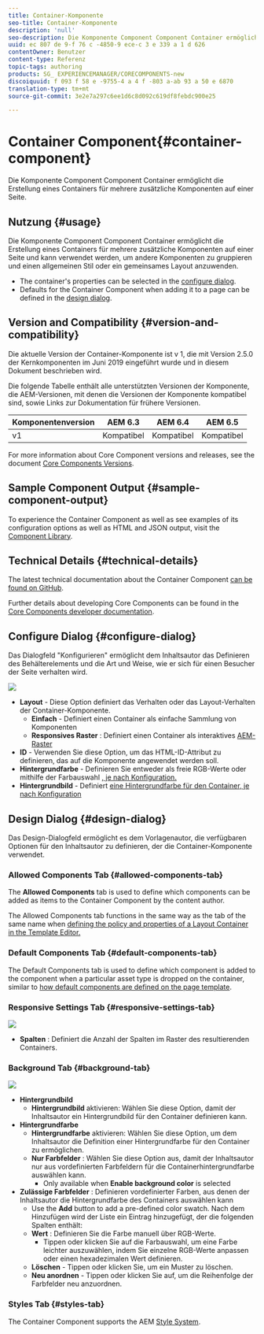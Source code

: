 ```yaml
---
title: Container-Komponente
seo-title: Container-Komponente
description: 'null'
seo-description: Die Komponente Component Component Container ermöglicht die Erstellung eines Containers für mehrere zusätzliche Komponenten auf einer Seite.
uuid: ec 807 de 9-f 76 c -4850-9 ece-c 3 e 339 a 1 d 626
contentOwner: Benutzer
content-type: Referenz
topic-tags: authoring
products: SG_ EXPERIENCEMANAGER/CORECOMPONENTS-new
discoiquuid: f 093 f 58 e -9755-4 a 4 f -803 a-ab 93 a 50 e 6870
translation-type: tm+mt
source-git-commit: 3e2e7a297c6ee1d6c8d092c619df8febdc900e25

---
```



# Container Component{#container-component}

Die Komponente Component Component Container ermöglicht die Erstellung eines Containers für mehrere zusätzliche Komponenten auf einer Seite.

## Nutzung {#usage}

Die Komponente Component Component Container ermöglicht die Erstellung eines Containers für mehrere zusätzliche Komponenten auf einer Seite und kann verwendet werden, um andere Komponenten zu gruppieren und einen allgemeinen Stil oder ein gemeinsames Layout anzuwenden.

* The container&#39;s properties can be selected in the [configure dialog](#configure-dialog).
* Defaults for the Container Component when adding it to a page can be defined in the [design dialog](#design-dialog).

## Version and Compatibility {#version-and-compatibility}

Die aktuelle Version der Container-Komponente ist v 1, die mit Version 2.5.0 der Kernkomponenten im Juni 2019 eingeführt wurde und in diesem Dokument beschrieben wird.

Die folgende Tabelle enthält alle unterstützten Versionen der Komponente, die AEM-Versionen, mit denen die Versionen der Komponente kompatibel sind, sowie Links zur Dokumentation für frühere Versionen.

| Komponentenversion | AEM 6.3 | AEM 6.4 | AEM 6.5 |
|--- |--- |--- |---|
| v1 | Kompatibel | Kompatibel | Kompatibel |

For more information about Core Component versions and releases, see the document [Core Components Versions](versions.md).

## Sample Component Output {#sample-component-output}

To experience the Container Component as well as see examples of its configuration options as well as HTML and JSON output, visit the [Component Library](http://opensource.adobe.com/aem-core-wcm-components/library/container.html).

## Technical Details {#technical-details}

The latest technical documentation about the Container Component [can be found on GitHub](https://github.com/adobe/aem-core-wcm-components/tree/master/content/src/content/jcr_root/apps/core/wcm/components/container/v1/container).

Further details about developing Core Components can be found in the [Core Components developer documentation](developing.md).

## Configure Dialog {#configure-dialog}

Das Dialogfeld &quot;Konfigurieren&quot; ermöglicht dem Inhaltsautor das Definieren des Behälterelements und die Art und Weise, wie er sich für einen Besucher der Seite verhalten wird.

![](assets/screen-shot-2019-06-21-13.59.26.png)

* **Layout** - Diese Option definiert das Verhalten oder das Layout-Verhalten der Container-Komponente.
   * **Einfach** - Definiert einen Container als einfache Sammlung von Komponenten
   * **Responsives Raster** : Definiert einen Container als interaktives [AEM-Raster](https://helpx.adobe.com/experience-manager/6-5/sites/authoring/using/responsive-layout.html)
* **ID** - Verwenden Sie diese Option, um das HTML-ID-Attribut zu definieren, das auf die Komponente angewendet werden soll.
* **Hintergrundfarbe** - Definieren Sie entweder als freie RGB-Werte oder mithilfe der Farbauswahl [, je nach Konfiguration.](#background-tab)
* **Hintergrundbild** - Definiert [eine Hintergrundfarbe für den Container, je nach Konfiguration](#background-tab)

## Design Dialog {#design-dialog}

Das Design-Dialogfeld ermöglicht es dem Vorlagenautor, die verfügbaren Optionen für den Inhaltsautor zu definieren, der die Container-Komponente verwendet.

### Allowed Components Tab {#allowed-components-tab}

The **Allowed Components** tab is used to define which components can be added as items to the Container Component by the content author.

The Allowed Components tab functions in the same way as the tab of the same name when [defining the policy and properties of a Layout Container in the Template Editor.](https://helpx.adobe.com/experience-manager/6-5/sites/authoring/using/templates.html)

### Default Components Tab {#default-components-tab}

The Default Components tab is used to define which component is added to the component when a particular asset type is dropped on the container, similar to [how default components are defined on the page template](https://helpx.adobe.com/experience-manager/6-5/sites/authoring/using/templates.html#EditingTemplatesTemplateAuthors).

### Responsive Settings Tab {#responsive-settings-tab}

![](assets/screen-shot-2019-06-21-09.33.03.png)

* **Spalten** : Definiert die Anzahl der Spalten im Raster des resultierenden Containers.

### Background Tab {#background-tab}

![](assets/screen-shot-2019-06-21-09.42.42.png)

* **Hintergrundbild**
   * **Hintergrundbild** aktivieren: Wählen Sie diese Option, damit der Inhaltsautor ein Hintergrundbild für den Container definieren kann.
* **Hintergrundfarbe**
   * **Hintergrundfarbe** aktivieren: Wählen Sie diese Option, um dem Inhaltsautor die Definition einer Hintergrundfarbe für den Container zu ermöglichen.
   * **Nur Farbfelder** : Wählen Sie diese Option aus, damit der Inhaltsautor nur aus vordefinierten Farbfeldern für die Containerhintergrundfarbe auswählen kann.
      * Only available when **Enable background color** is selected
* **Zulässige Farbfelder** : Definieren vordefinierter Farben, aus denen der Inhaltsautor die Hintergrundfarbe des Containers auswählen kann
   * Use the **Add** button to add a pre-defined color swatch. Nach dem Hinzufügen wird der Liste ein Eintrag hinzugefügt, der die folgenden Spalten enthält:
   * **Wert** : Definieren Sie die Farbe manuell über RGB-Werte.
      * Tippen oder klicken Sie auf die Farbauswahl, um eine Farbe leichter auszuwählen, indem Sie einzelne RGB-Werte anpassen oder einen hexadezimalen Wert definieren.
   * **Löschen** - Tippen oder klicken Sie, um ein Muster zu löschen.
   * **Neu anordnen** - Tippen oder klicken Sie auf, um die Reihenfolge der Farbfelder neu anzuordnen.

### Styles Tab {#styles-tab}

The Container Component supports the AEM [Style System](authoring.md#component-styling).
